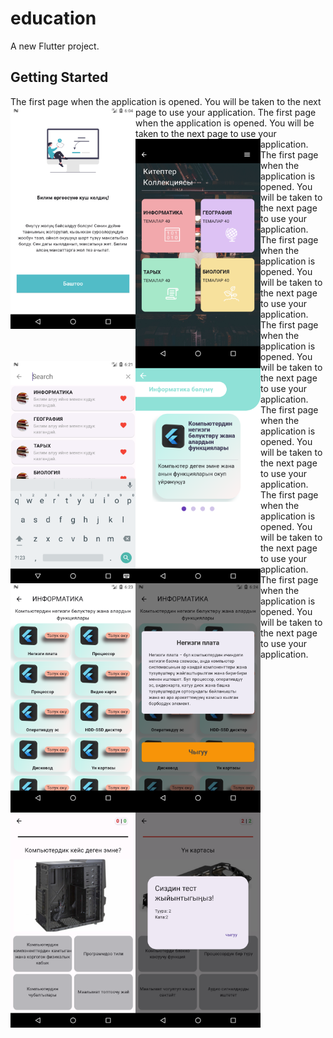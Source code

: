 # education

A new Flutter project.

## Getting Started

The first page when the application is opened. You will be taken to the next page to use your application.
<img align="left" src="https://github.com/adilbek-hub/FLUTTER2023/blob/main/education/assets/readme_images/Screenshot_1705059675.png?raw=true" alt="J" width="200"/>
The first page when the application is opened. You will be taken to the next page to use your application.
<img align="left" src="https://github.com/adilbek-hub/FLUTTER2023/blob/main/education/assets/readme_images/Screenshot_1705060665.png?raw=true" alt="J" width="200"/>
The first page when the application is opened. You will be taken to the next page to use your application.
<img align="left" src="https://github.com/adilbek-hub/FLUTTER2023/blob/main/education/assets/readme_images/Screenshot_1705060741.png?raw=true" alt="J" width="200"/>
The first page when the application is opened. You will be taken to the next page to use your application.
<img align="left" src="https://github.com/adilbek-hub/FLUTTER2023/blob/main/education/assets/readme_images/Screenshot_1705060791.png?raw=true" alt="J" width="200"/>
The first page when the application is opened. You will be taken to the next page to use your application.
<img align="left" src="https://github.com/adilbek-hub/FLUTTER2023/blob/main/education/assets/readme_images/Screenshot_1705060861.png?raw=true" alt="J" width="200"/>
The first page when the application is opened. You will be taken to the next page to use your application.
<img align="left" src="https://github.com/adilbek-hub/FLUTTER2023/blob/main/education/assets/readme_images/Screenshot_1705060917.png?raw=true" alt="J" width="200"/>
The first page when the application is opened. You will be taken to the next page to use your application.
<img align="left" src="https://github.com/adilbek-hub/FLUTTER2023/blob/main/education/assets/readme_images/Screenshot_1705061026.png?raw=true" alt="J" width="200"/>
The first page when the application is opened. You will be taken to the next page to use your application.
<img align="left" src="https://github.com/adilbek-hub/FLUTTER2023/blob/main/education/assets/readme_images/Screenshot_1705061065.png?raw=true" alt="J" width="200"/>